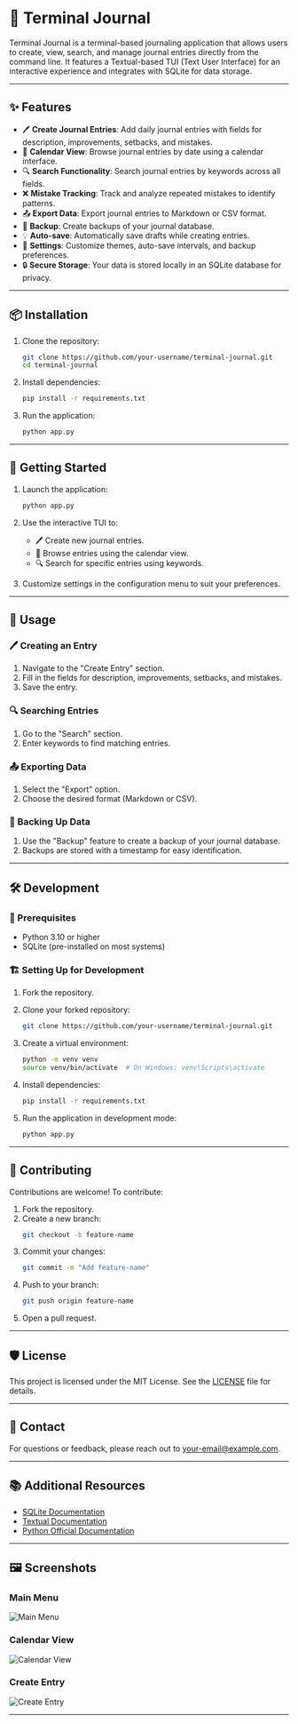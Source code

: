 # 📝 Terminal Journal

Terminal Journal is a terminal-based journaling application that allows users to create, view, search, and manage journal entries directly from the command line. It features a Textual-based TUI (Text User Interface) for an interactive experience and integrates with SQLite for data storage.

---

## ✨ Features

- 🖊️ **Create Journal Entries**: Add daily journal entries with fields for description, improvements, setbacks, and mistakes.
- 📅 **Calendar View**: Browse journal entries by date using a calendar interface.
- 🔍 **Search Functionality**: Search journal entries by keywords across all fields.
- ❌ **Mistake Tracking**: Track and analyze repeated mistakes to identify patterns.
- 📤 **Export Data**: Export journal entries to Markdown or CSV format.
- 💾 **Backup**: Create backups of your journal database.
- 💡 **Auto-save**: Automatically save drafts while creating entries.
- 🎨 **Settings**: Customize themes, auto-save intervals, and backup preferences.
- 🔒 **Secure Storage**: Your data is stored locally in an SQLite database for privacy.

---

## 📦 Installation

1. Clone the repository:
   ```bash
   git clone https://github.com/your-username/terminal-journal.git
   cd terminal-journal
   ```

2. Install dependencies:
   ```bash
   pip install -r requirements.txt
   ```

3. Run the application:
   ```bash
   python app.py
   ```

---

## 🚀 Getting Started

1. Launch the application:
   ```bash
   python app.py
   ```

2. Use the interactive TUI to:
   - 🖊️ Create new journal entries.
   - 📅 Browse entries using the calendar view.
   - 🔍 Search for specific entries using keywords.

3. Customize settings in the configuration menu to suit your preferences.

---

## 📖 Usage

### 🖊️ Creating an Entry
1. Navigate to the "Create Entry" section.
2. Fill in the fields for description, improvements, setbacks, and mistakes.
3. Save the entry.

### 🔍 Searching Entries
1. Go to the "Search" section.
2. Enter keywords to find matching entries.

### 📤 Exporting Data
1. Select the "Export" option.
2. Choose the desired format (Markdown or CSV).

### 💾 Backing Up Data
1. Use the "Backup" feature to create a backup of your journal database.
2. Backups are stored with a timestamp for easy identification.

---

## 🛠️ Development

### 🧰 Prerequisites
- Python 3.10 or higher
- SQLite (pre-installed on most systems)

### 🏗️ Setting Up for Development
1. Fork the repository.
2. Clone your forked repository:
   ```bash
   git clone https://github.com/your-username/terminal-journal.git
   ```
3. Create a virtual environment:
   ```bash
   python -m venv venv
   source venv/bin/activate  # On Windows: venv\Scripts\activate
   ```
4. Install dependencies:
   ```bash
   pip install -r requirements.txt
   ```

5. Run the application in development mode:
   ```bash
   python app.py
   ```

---

## 🤝 Contributing

Contributions are welcome! To contribute:

1. Fork the repository.
2. Create a new branch:
   ```bash
   git checkout -b feature-name
   ```
3. Commit your changes:
   ```bash
   git commit -m "Add feature-name"
   ```
4. Push to your branch:
   ```bash
   git push origin feature-name
   ```
5. Open a pull request.

---

## 🛡️ License

This project is licensed under the MIT License. See the [LICENSE](LICENSE) file for details.

---

## 📧 Contact

For questions or feedback, please reach out to [your-email@example.com](mailto:your-email@example.com).

---

## 📚 Additional Resources

- [SQLite Documentation](https://sqlite.org/docs.html)
- [Textual Documentation](https://textual.textualize.io/)
- [Python Official Documentation](https://docs.python.org/3/)

---

## 🖼️ Screenshots

### Main Menu
![Main Menu](/images/mainmenu.jpg)

### Calendar View
![Calendar View](/images/calendarview.jpg)

### Create Entry
![Create Entry](/images/createentry.jpg)

---
